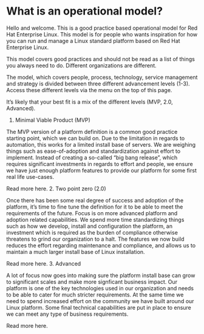 # What is an operational model?

Hello and welcome. This is a good practice based operational model for Red Hat Enterprise Linux. This model is for people who wants inspiration for how you can run and manage a Linux standard platform based on Red Hat Enterprise Linux.

This model covers good practices and should not be read as a list of things you always need to do. Different organizations are different.

The model, which covers people, process, technology, service management and strategy is divided between three different advancement levels (1-3). Access these different levels via the menu on the top of this page.

It’s likely that your best fit is a mix of the different levels (MVP, 2.0, Advanced).

1. Minimal Viable Product (MVP)

The MVP version of a platform definition is a common good practice starting point, which we can build on. Due to the limitation in regards to automation, this works for a limited install base of servers. We are weighing things such as ease-of-adoption and standardization against effort to implement. Instead of creating a so-called “big bang release”, which requires significant investments in regards to effort and people, we ensure we have just enough platform features to provide our platform for some first real life use-cases.

Read more here.
2. Two point zero (2.0)

Once there has been some real degree of success and adoption of the platform, it’s time to fine tune the definition for it to be able to meet the requirements of the future. Focus is on more advanced platform and adoption related capabilities. We spend more time standardizing things such as how we develop, install and configuration the platform, an investment which is required as the burden of compliance otherwise threatens to grind our organization to a halt. The features we now build reduces the effort regarding maintenance and compliance, and allows us to maintain a much larger install base of Linux installation.

Read more here.
3. Advanced

A lot of focus now goes into making sure the platform install base can grow to significant scales and make more signficant business impact. Our platform is one of the key technologies used in our organization and needs to be able to cater for much stricter requirements. At the same time we need to spend increased effort on the community we have built around our Linux platform. Some final technical capabilities are put in place to ensure we can meet any type of business requirements.

Read more here.
